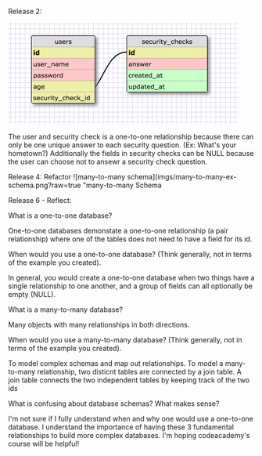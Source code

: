 Release 2:

![one-to-one schema](imgs/one-to-one-ex-schema.png?raw=true "One-to-one Schema")

The user and security check is a one-to-one relationship because there can only be one unique answer to each security question. (Ex: What's your hometown?) Additionally the fields in security checks can be NULL because the user can choose not to ansewr a security check question.


Release 4: Refactor
![many-to-many schema](imgs/many-to-many-ex-schema.png?raw=true "many-to-many Schema


Release 6 - Reflect:


What is a one-to-one database?

  One-to-one databases demonstate a one-to-one relationship (a pair relationship) where one of the tables does not need to have a field for its id.


When would you use a one-to-one database? (Think generally, not in terms of the example you created).

  In general, you would create a one-to-one database when two things have a single relationship to one another, and a group of fields can all optionally be empty (NULL).


What is a many-to-many database?

  Many objects with many relationships in both directions.


When would you use a many-to-many database? (Think generally, not in terms of the example you created).

  To model complex schemas and map out relationships. To model a many-to-many relationship, two disticnt tables are connected by a join table. A join table connects the two independent tables by keeping track of the two ids


What is confusing about database schemas? What makes sense?

  I'm not sure if I fully understand when and why one would use a one-to-one database. I understand the importance of having these 3 fundamental relationships to build more complex databases. I'm hoping codeacademy's course will be helpful!
